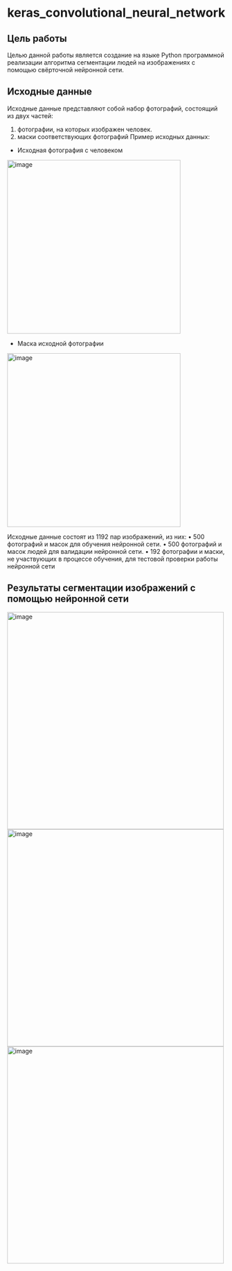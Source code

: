 # keras_convolutional_neural_network
## Цель работы
Целью данной работы является создание на языке Python программной реализации алгоритма сегментации людей на изображениях с помощью свёрточной нейронной сети.
## Исходные данные
Исходные данные представляют собой набор фотографий, состоящий из двух частей:
1) фотографии, на которых изображен человек.
2) маски соответствующих фотографий 
Пример исходных данных: 
- Исходная фотография с человеком
<img width="400" alt="image" src="https://github.com/user-attachments/assets/5c0dda8b-7675-4218-81f3-95775a79f7c5">

- Маска исходной фотографии
<img width="400" alt="image" src="https://github.com/user-attachments/assets/5518c494-23b6-4003-a7ab-acc1fdf4ea2f">

Исходные данные состоят из 1192 пар изображений, из них:
•	 500 фотографий и масок для обучения нейронной сети.
•	 500 фотографий и масок людей для валидации нейронной сети.
•	 192 фотографии и маски, не участвующих в процессе обучения, для тестовой проверки работы нейронной сети

## Результаты сегментации изображений с помощью нейронной сети
<img width="500" alt="image" src="https://github.com/user-attachments/assets/7af19fb9-855f-4293-82ac-ef6061e3156a">

<img width="500" alt="image" src="https://github.com/user-attachments/assets/5058ee1f-5e07-4b03-9460-f84093462f07">

<img width="500" alt="image" src="https://github.com/user-attachments/assets/7f5886cd-a631-4545-b44f-984fc1f9905c">





